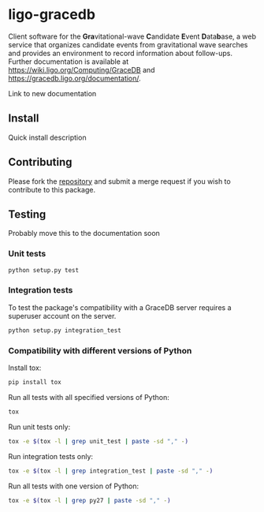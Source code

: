 # ligo-gracedb
Client software for the <b>Gra</b>vitational-wave <b>C</b>andidate <b>E</b>vent <b>D</b>ata<b>b</b>ase, a web service that organizes candidate events from gravitational wave searches and provides an environment to record information about follow-ups.
Further documentation is available at https://wiki.ligo.org/Computing/GraceDB and https://gracedb.ligo.org/documentation/.

Link to new documentation

## Install
Quick install description

## Contributing
Please fork the [repository](https://git.ligo.org/lscsoft/gracedb-client) and submit a merge request if you wish to contribute to this package.


## Testing
Probably move this to the documentation soon

### Unit tests
```bash
python setup.py test
```

### Integration tests
To test the package's compatibility with a GraceDB server requires a superuser account on the server.

```bash
python setup.py integration_test
```

### Compatibility with different versions of Python

Install tox:
```bash
pip install tox
```

Run all tests with all specified versions of Python:
```bash
tox
```

Run unit tests only:
```bash
tox -e $(tox -l | grep unit_test | paste -sd "," -)
```

Run integration tests only:
```bash
tox -e $(tox -l | grep integration_test | paste -sd "," -)
```

Run all tests with one version of Python:
```bash
tox -e $(tox -l | grep py27 | paste -sd "," -)
```
